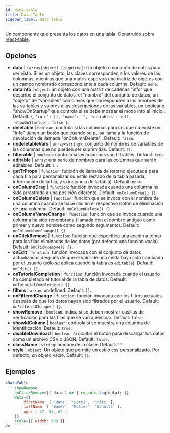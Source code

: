 ```yaml
---
id: data-table 
title: Data Table
sidebar_label: Data Table
---
```


Un componente que presenta los datos en una tabla. Construido sobre [react-table](https://react-table.js.org/).

## Opciones

* __data__ | `(array|object) (required)`: Un objeto o conjunto de datos para ser visto. Si es un objeto, las claves corresponden a los valores de las columnas, mientras que una matriz esperará una matriz de objetos con un campo nombrado correspondiente a cada columna. Default: `none`.
* __dataInfo__ | `object`: un objeto con una matriz de cadenas "info" que describe el conjunto de datos, el "nombre" del conjunto de datos, un "objeto" de "variables" con claves que corresponden a los nombres de las variables y valores a las descripciones de las variables, un booleano "showOnStartup" que controla si se debe mostrar el modo info al inicio.. Default: `{
  'info': [],
  'name': '',
  'variables': null,
  'showOnStartup': false
}`.
* __deletable__ | `boolean`: controla si las columnas para las que no existe un "info" tienen un botón que cuando se pulsa llama a la función de devolución de llamada "onColumnDelete".. Default: `false`.
* __undeletableVars__ | `array<string>`: conjunto de nombres de variables de las columnas que no pueden ser suprimidas. Default: `[]`.
* __filterable__ | `boolean`: controla si las columnas son filtrables. Default: `true`.
* __editable__ | `array`: una serie de nombres para las columnas que serán editables. Default: `[]`.
* __getTrProps__ | `function`: función de llamada de retorno ejecutada para cada fila para personalizar su estilo (estado de la tabla pasada, información de la fila,
y la instancia de la tabla). Default: `none`.
* __onColumnDrag__ | `function`: función invocada cuando una columna ha sido arrastrada a una posición diferente. Default: `onColumnDrag() {}`.
* __onColumnDelete__ | `function`: función que se invoca con el nombre de una columna cuando se hace clic en el respectivo botón de eliminación de una columna. Default: `onColumnDelete() {}`.
* __onColumnNameChange__ | `function`: función que se invoca cuando una columna ha sido renombrada (llamada con el nombre antiguo como primer y nuevo nombre como segundo argumento). Default: `onColumnNameChange() {}`.
* __onClickRemove__ | `function`: función que especifica una acción a tomar para las filas eliminadas de los datos (por defecto una función vacía). Default: `onClickRemove() {}`.
* __onEdit__ | `function`: función invocada con el conjunto de datos actualizados después de que el valor de una celda haya sido cambiado por el usuario (sólo se aplica cuando la tabla es `editable`). Default: `onEdit() {}`.
* __onTutorialCompletion__ | `function`: función invocada cuando el usuario ha completado el tutorial de la tabla de datos. Default: `onTutorialCompletion() {}`.
* __filters__ | `array`: undefined. Default: `[]`.
* __onFilteredChange__ | `function`: función invocada con los filtros actuales después de que los datos hayan sido filtrados por el usuario. Default: `onFilteredChange() {}`.
* __showRemove__ | `boolean`: indica si se deben mostrar casillas de verificación para las filas que se van a eliminar. Default: `false`.
* __showIdColumn__ | `boolean`: controla si se muestra una columna de identificación. Default: `true`.
* __disableDownload__ | `boolean`: si ocultar el botón para descargar los datos como un archivo CSV o JSON. Default: `false`.
* __className__ | `string`: nombre de la clase. Default: `''`.
* __style__ | `object`: Un objeto que permite un estilo css personalizado. Por defecto, un objeto vacío. Default: `{}`.


## Ejemplos

```jsx live
<DataTable
    showRemove
    onClickRemove={( data ) => { console.log(data); }}
    data={{ 
        firstName: [ 'Hans', 'Lotti', 'Fritz' ], 
        lastName: [ 'Bauer', 'Müller', 'Schultz' ],
        age: [ 37, 55, 62 ]
    }}
    style={{ width: 600 }}
/>
```

